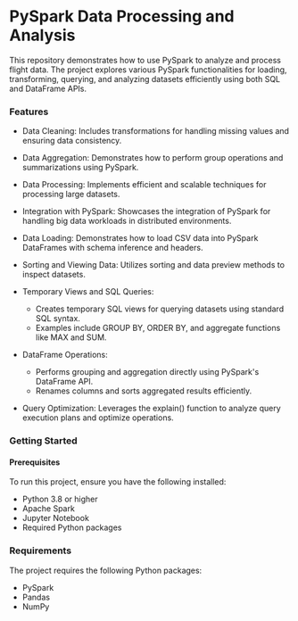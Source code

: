 # PySpark Data Processing and Analysis
This repository demonstrates how to use PySpark to analyze and process flight data. The project explores various PySpark functionalities for loading, transforming, querying, and analyzing datasets efficiently using both SQL and DataFrame APIs.

### Features
- Data Cleaning: Includes transformations for handling missing values and ensuring data consistency.
- Data Aggregation: Demonstrates how to perform group operations and summarizations using PySpark.
- Data Processing: Implements efficient and scalable techniques for processing large datasets.
- Integration with PySpark: Showcases the integration of PySpark for handling big data workloads in distributed environments.

- Data Loading: Demonstrates how to load CSV data into PySpark DataFrames with schema inference and headers.
- Sorting and Viewing Data: Utilizes sorting and data preview methods to inspect datasets.
- Temporary Views and SQL Queries:
  - Creates temporary SQL views for querying datasets using standard SQL syntax.
  - Examples include GROUP BY, ORDER BY, and aggregate functions like MAX and SUM.
- DataFrame Operations:
  - Performs grouping and aggregation directly using PySpark's DataFrame API.
  - Renames columns and sorts aggregated results efficiently.
- Query Optimization: Leverages the explain() function to analyze query execution plans and optimize operations.

### Getting Started
#### Prerequisites
To run this project, ensure you have the following installed:
- Python 3.8 or higher
- Apache Spark
- Jupyter Notebook
- Required Python packages

### Requirements
The project requires the following Python packages:
- PySpark
- Pandas
- NumPy
